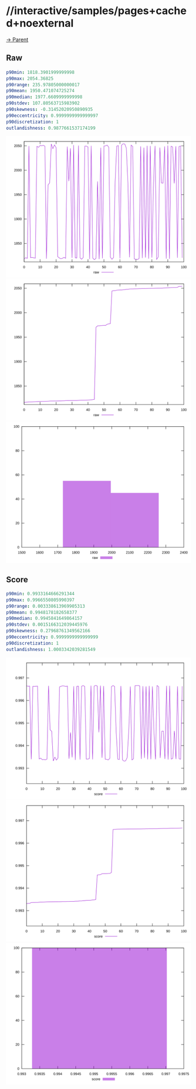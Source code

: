 
# //interactive/samples/pages+cached+noexternal

[→ Parent](../..)


## Raw


```yaml
p90min: 1818.3901999999998
p90max: 2054.36825
p90range: 235.97805000000017
p90mean: 1950.471074725274
p90median: 1977.6609999999998
p90stdev: 107.80563715983902
p90skewness: -0.31452020950890935
p90eccentricity: 0.9999999999999997
p90discretization: 1
outlandishness: 0.9877661537174199

```

![PLOT: raw-values](./raw/values.svg)![PLOT: raw-sorted](./raw/sorted.svg)![PLOT: raw-histogram](./raw/histogram.svg)
## Score


```yaml
p90min: 0.9933164666291344
p90max: 0.9966550805990397
p90range: 0.003338613969905313
p90mean: 0.9948178182658377
p90median: 0.9945841649864157
p90stdev: 0.0015166312039445976
p90skewness: 0.27968761349562166
p90eccentricity: 0.9999999999999999
p90discretization: 1
outlandishness: 1.0003342039281549

```

![PLOT: score-values](./score/values.svg)![PLOT: score-sorted](./score/sorted.svg)![PLOT: score-histogram](./score/histogram.svg)